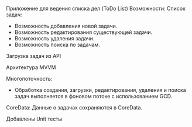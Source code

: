 Приложение для ведения списка дел (ToDo List)
Возможности:
Список задач:
- Возможность добавления новой задачи.
- Возможность редактирования существующей задачи.
- Возможность удаления задачи.
- Возможность поиска по задачам.

Загрузка задач из API

Архитектура MVVM

Многопоточность:
- Обработка создания, загрузки, редактирования, удаления и поиска задач 
выполняeтся в фоновом потоке с использованием GCD.

CoreData:
Данные о задачах сохраняются в CoreData.

Добавлены Unit тесты
